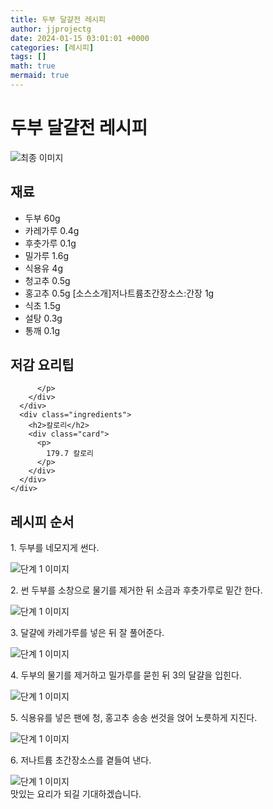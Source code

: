 ```yaml
---
title: 두부 달걀전 레시피
author: jjprojectg
date: 2024-01-15 03:01:01 +0000
categories: [레시피]
tags: []
math: true
mermaid: true
---
```

<meta name="og:type" content="website"/>
<meta charset="UTF-8"/>
<div class="header">
  <h1>두부 달걀전 레시피</h1>
</div>

<div class="container my-4">
  <div class="row">
    <div class="col-12 col-md-6">
      <div class="recipe-image">
        <img src="http://www.foodsafetykorea.go.kr/uploadimg/20141117/20141117053435_1416213275631.jpg" class="step-image" alt="최종 이미지"/>
      </div>
    </div>
    <div class="col-12 col-md-6">
      <div class="ingredients">
        <h2>재료</h2>
        <ul class="card">
          <li> 두부 60g </li>
          <li>  카레가루 0.4g </li>
          <li>  후춧가루 0.1g </li>
          <li>  밀가루 1.6g </li>
          <li>  식용유 4g </li>
          <li>  청고추 0.5g </li>
          <li>  홍고추 0.5g [소스소개]저나트륨초간장소스:간장 1g </li>
          <li>  식초 1.5g </li>
          <li>  설탕 0.3g </li>
          <li>  통깨 0.1g </li>
</ul>
      </div>
    </div>
    <div class="col-12 col-md-6">
      <div class="ingredients">
        <h2>저감 요리팁</h2>
        <div class="card"> 
          <p>
            
          </p>
        </div>
      </div>
      <div class="ingredients">
        <h2>칼로리</h2>
        <div class="card"> 
          <p>
            179.7 칼로리
          </p>
        </div>
      </div>
    </div>
  </div>

  <h2 class="my-4">레시피 순서</h2>
  <div class="card recipe-card">
    <div class="card-body recipe-step">
      <p class="card-text step-description">1. 두부를 네모지게 썬다.</p>
      <img src="http://www.foodsafetykorea.go.kr/uploadimg/cook/834-1.jpg" alt="단계 1 이미지" class="step-image"/>
    </div>
  </div>
  <div class="card recipe-card">
    <div class="card-body recipe-step">
      <p class="card-text step-description">2. 썬 두부를 소창으로 물기를 제거한 뒤 소금과 후춧가루로 밑간 한다.</p>
      <img src="http://www.foodsafetykorea.go.kr/uploadimg/cook/834-2.jpg" alt="단계 1 이미지" class="step-image"/>
    </div>
  </div>
  <div class="card recipe-card">
    <div class="card-body recipe-step">
      <p class="card-text step-description">3. 달걀에 카레가루를 넣은 뒤 잘 풀어준다.</p>
      <img src="http://www.foodsafetykorea.go.kr/uploadimg/cook/834-3.jpg" alt="단계 1 이미지" class="step-image"/>
    </div>
  </div>
  <div class="card recipe-card">
    <div class="card-body recipe-step">
      <p class="card-text step-description">4. 두부의 물기를 제거하고 밀가루를 묻힌 뒤 3의 달걀을 입힌다.</p>
      <img src="http://www.foodsafetykorea.go.kr/uploadimg/cook/834-4.jpg" alt="단계 1 이미지" class="step-image"/>
    </div>
  </div>
  <div class="card recipe-card">
    <div class="card-body recipe-step">
      <p class="card-text step-description">5. 식용유를 넣은 팬에 청, 홍고추 송송 썬것을 얹어 노릇하게 지진다.</p>
      <img src="http://www.foodsafetykorea.go.kr/uploadimg/cook/834-5.jpg" alt="단계 1 이미지" class="step-image"/>
    </div>
  </div>
  <div class="card recipe-card">
    <div class="card-body recipe-step">
      <p class="card-text step-description">6. 저나트륨 초간장소스를 곁들여 낸다.</p>
      <img src="http://www.foodsafetykorea.go.kr/uploadimg/cook/834-6.jpg" alt="단계 1 이미지" class="step-image"/>
    </div>
  </div>

</div>
맛있는 요리가 되길 기대하겠습니다.
